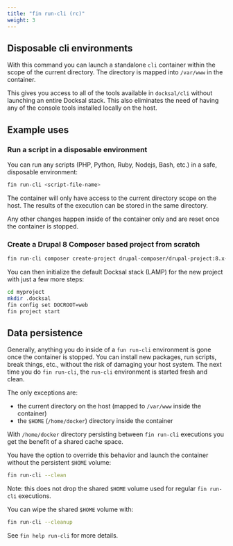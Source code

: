 ```yaml
---
title: "fin run-cli (rc)"
weight: 3
---
```


## Disposable cli environments

With this command you can launch a standalone `cli` container within the scope of the current directory.
The directory is mapped into `/var/www` in the container.

This gives you access to all of the tools available in `docksal/cli` without launching an entire Docksal stack.
This also eliminates the need of having any of the console tools installed locally on the host.


## Example uses

### Run a script in a disposable environment

You can run any scripts (PHP, Python, Ruby, Nodejs, Bash, etc.) in a safe, disposable environment:

```bash
fin run-cli <script-file-name>
```

The container will only have access to the current directory scope on the host.
The results of the execution can be stored in the same directory.

Any other changes happen inside of the container only and are reset once the container is stopped.


### Create a Drupal 8 Composer based project from scratch

```bash
fin run-cli composer create-project drupal-composer/drupal-project:8.x-dev myproject --stability dev --no-interaction
```

You can then initialize the default Docksal stack (LAMP) for the new project with just a few more steps:

```bash
cd myproject
mkdir .docksal
fin config set DOCROOT=web
fin project start
``` 


## Data persistence

Generally, anything you do inside of a `fun run-cli` environment is gone once the container is stopped.
You can install new packages, run scripts, break things, etc., without the risk of damaging your host system.
The next time you do `fin run-cli`, the `run-cli` environment is started fresh and clean.

The only exceptions are:

- the current directory on the host (mapped to `/var/www` inside the container)
- the `$HOME` (`/home/docker`) directory inside the container

With `/home/docker` directory persisting between `fin run-cli` executions you get the benefit of a shared cache space.

You have the option to override this behavior and launch the container without the persistent `$HOME` volume:

```bash
fin run-cli --clean
```

Note: this does not drop the shared `$HOME` volume used for regular `fin run-cli` executions.

You can wipe the shared `$HOME` volume with:

```bash
fin run-cli --cleanup
```

See `fin help run-cli` for more details.
